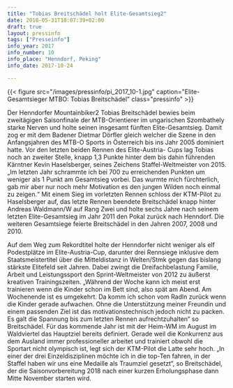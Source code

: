 ```yaml
---
title: "Tobias Breitschädel holt Elite-Gesamtsieg2"
date: 2018-05-31T18:07:39+02:00
draft: true
layout: pressinfo
tags: ["Presseinfo"]
info_year: 2017
info_number: 10
info_place: "Henndorf, Peking"
info_date: 2017-10-24

---
```


{{< figure src="/images/pressinfo/pi_2017_10-1.jpg" caption="Elite-Gesamtsieger MTBO: Tobias Breitschädel" class="pressinfo" >}}

Der Henndorfer Mountainbiker2 Tobias Breitschädel bewies beim zweitägigen Saisonfinale der MTB-Orientierer im ungarischen Szombathely starke Nerven und holte seinen insgesamt fünften Elite-Gesamtsieg. Damit zog er mit dem Badener Dietmar Dörfler gleich welcher die Szene in den Anfangsjahren des MTB-O Sports in Österreich bis ins Jahr 2005 dominiert hatte.
Vor den letzten beiden Rennen des Elite-Austria- Cups lag Tobias noch an zweiter Stelle, knapp 1,3 Punkte hinter dem bis dahin führenden Kärntner Kevin Haselsberger, seines Zeichens Staffel-Weltmeister von 2015. „Im letzten Jahr schrammte ich bei 700 zu erreichenden Punkten um weniger als 1 Punkt am Gesamtsieg vorbei. Das wurmte mich fürchterlich, gab mir aber nur noch mehr Motivation es den jungen Wilden noch einmal zu zeigen.“ Mit einem Sieg im vorletzten Rennen schloss der KTM-Pilot zu Haselsberger auf, das letzte Rennen beendete Breitschädel knapp hinter Andreas Waldmann/W auf Rang Zwei und holte sechs Jahre nach seinem letzten Elite-Gesamtsieg im Jahr 2011 den Pokal zurück nach Henndorf. Die weiteren Gesamtsiege feierte Breitschädel in den Jahren 2007, 2008 und 2010.

Auf dem Weg zum Rekordtitel holte der Henndorfer nicht weniger als elf Podestplätze im Elite-Austria-Cup, darunter drei Rennsiege inklusive dem Staatsmeistertitel über die Mitteldistanz in Welten/Stmk gegen das bislang stärkste Elitefeld seit Jahren. Dabei zwingt die Dreifachbelastung Familie, Arbeit und Leistungssport den Sprint-Weltmeister von 2012 zu äußerst kreativen Trainingszeiten. „Während der Woche kann ich meist erst trainieren wenn die Kinder schon im Bett sind, also spät am Abend. Am Wochenende ist es umgekehrt. Da komm ich schon vom Radln zurück wenn die Kinder gerade aufwachen. Ohne die Unterstützung meiner Freundin und einem passenden Ziel ist das motivationstechnisch jedoch nicht zu packen. Es galt die Spannung bis zum letzten Rennen aufrechtzuhalten“ so Breitschädel.
Für das kommende Jahr ist mit der Heim-WM im August im Waldviertel das Hauptziel bereits definiert. Gerade weil die Konkurrenz aus dem Ausland immer professioneller arbeitet und trainiert obwohl die Sportart nicht olympisch ist, legt sich der KTM-Pilot die Latte sehr hoch. „In einer der drei Einzeldisziplinen möchte ich in die top-Ten fahren, in der Staffel haben wir uns eine Medaille als Traumziel gesetzt“, so Breitschädel, der die Saisonvorbereitung 2018 nach einer kurzen Erholungsphase dann Mitte November starten wird.